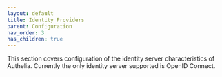 ```yaml
---
layout: default
title: Identity Providers
parent: Configuration
nav_order: 3
has_children: true
---
```


This section covers configuration of the identity server characteristics of Authelia. Currently the only identity server
supported is OpenID Connect.
